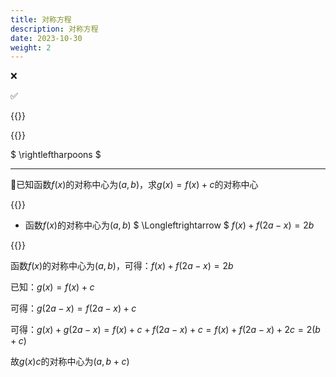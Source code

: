 ```yaml
---
title: 对称方程
description: 对称方程
date: 2023-10-30
weight: 2
---
```


<style>
th, td {
  border: 1px solid rgb(190, 190, 190);
}
</style>

&#10060;

&#9989;




{{<alert title="Note" >}}



{{</alert>}}

$ \rightleftharpoons $



---
&#128311;已知函数$f(x)$的对称中心为$(a,b)$，求$g(x)=f(x)+c$的对称中心


{{<alert title="Note" >}}

- 函数$f(x)$的对称中心为$(a,b)$ $ \Longleftrightarrow $ $f(x) + f(2a-x) = 2b$

{{</alert>}}

函数$f(x)$的对称中心为$(a,b)$，可得：$f(x) + f(2a-x) = 2b$

已知：$g(x)=f(x)+c$

可得：$g(2a-x)=f(2a-x)+c$

可得：$g(x) + g(2a-x) = f(x)+c + f(2a-x)+c = f(x) + f(2a-x) +2c = 2(b+c)$

故$g(x)c$的对称中心为$(a,b+c)$


